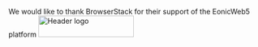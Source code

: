 
We would like to thank BrowserStack for their support of the EonicWeb5 platform
<a href="https://www.browserstack.com">
<img alt="Header logo" height="43" src="https://www.browserstack.com/images/layout/browserstack-logo-600x315.png" width="188">
</a>
